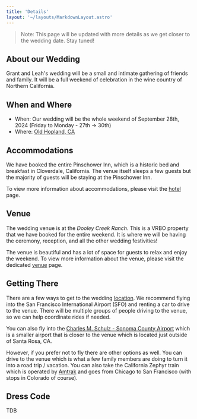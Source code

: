 ```yaml
---
title: 'Details'
layout: '~/layouts/MarkdownLayout.astro'
---
```


> Note: This page will be updated with more details as we get closer to the wedding date. Stay tuned!

## About our Wedding

Grant and Leah's wedding will be a small and intimate gathering of friends and family. It will be a full weekend of celebration in the wine country of Northern California.

## When and Where

- When: Our wedding will be the whole weekend of September 28th, 2024 (Friday to Monday - 27th -> 30th)
- Where: [Old Hopland, CA](https://maps.app.goo.gl/Pyyhy51YdWWvGfnA8)

## Accommodations

We have booked the entire Pinschower Inn, which is a historic bed and breakfast in Cloverdale, California. The venue itself sleeps a few guests but the majority of guests will be staying at the Pinschower Inn.

To view more information about accommodations, please visit the [hotel](/hotel) page.

## Venue

The wedding venue is at the _Dooley Creek Ranch_. This is a VRBO property that we have booked for the entire weekend. It is where we will be having the ceremony, reception, and all the other wedding festivities!

The venue is beautiful and has a lot of space for guests to relax and enjoy the weekend. To view more information about the venue, please visit the dedicated [venue](/venue) page.

## Getting There

There are a few ways to get to the wedding [location](/location). We recommend flying into the San Francisco International Airport (SFO) and renting a car to drive to the venue. There will be multiple groups of people driving to the venue, so we can help coordinate rides if needed.

You can also fly into the [Charles M. Schulz - Sonoma County Airport](https://sonomacountyairport.org/) which is a smaller airport that is closer to the venue which is located just outside of Santa Rosa, CA.

However, if you prefer not to fly there are other options as well. You can drive to the venue which is what a few family members are doing to turn it into a road trip / vacation. You can also take the California Zephyr train which is operated by [Amtrak](https://www.amtrak.com/california-zephyr-train) and goes from Chicago to San Francisco (with stops in Colorado of course).

## Dress Code

TDB
